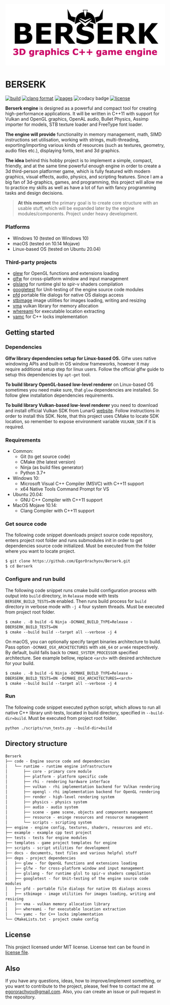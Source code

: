 ![Project logo](https://github.com/EgorOrachyov/Berserk/blob/master/docs/images/logo-main.png)

# BERSERK

[![build](https://github.com/EgorOrachyov/Berserk/actions/workflows/build.yml/badge.svg?branch=master)](https://github.com/EgorOrachyov/Berserk/actions/workflows/build.yml)
[![clang format](https://github.com/EgorOrachyov/Berserk/actions/workflows/clang-format.yml/badge.svg?branch=master)](https://github.com/EgorOrachyov/Berserk/actions/workflows/clang-format.yml)
[![pages](https://github.com/EgorOrachyov/Berserk/actions/workflows/pages.yml/badge.svg?branch=master)](https://github.com/EgorOrachyov/Berserk/actions/workflows/pages.yml)
![codacy badge](https://app.codacy.com/project/badge/Grade/674eff47dbfa45e38c5fd3765f3256ba)
[![license](https://img.shields.io/badge/license-MIT-orange)](https://github.com/EgorOrachyov/Berserk/blob/master/LICENSE.md)

**Berserk engine** is designed as a powerful and compact tool for creating high-performance applications. It will be
written in C++11 with support for Vulkan and OpenGL graphics, OpenAL audio, Bullet Physics, Assimp importer for models,
STB texture loader and FreeType font loader.

**The engine will provide** functionality in memory management, math, SIMD instructions set utilisation, working with
strings, multi-threading, exporting/importing various kinds of resources (such as textures, geometry, audio files etc.),
displaying fonts, text and 3d graphics.

**The idea** behind this hobby project is to implement a simple, compact, friendly, and at the same time powerful enough
engine in order to create a 3d third-person platformer game, which is fully featured with modern graphics, visual
effects, audio, physics, and scripting features. Since I am a big fan of 3d-graphics, games, and programming, this
project will allow me to practice my skills as well as have a lot of fun with fancy programming tasks and design
decisions.

> **At this moment** the primary goal is to create core structure with an usable stuff,
> which will be expanded later by the engine modules/components.
> Project under heavy development.

### Platforms

- Windows 10 (tested on Windows 10)
- macOS (tested on 10.14 Mojave)
- Linux-based OS (tested on Ubuntu 20.04)

### Third-party projects

* [glew](https://github.com/Perlmint/glew-cmake) for OpenGL functions and extensions loading
* [glfw](https://github.com/glfw/glfw) for cross-platform window and input management
* [glslang](https://github.com/KhronosGroup/glslang) for runtime glsl to spir-v shaders compilation
* [googletest](https://github.com/google/googletest) for Unit-testing of the engine source code modules
* [pfd](https://github.com/samhocevar/portable-file-dialogs) portable file dialogs for native OS dialogs access
* [stbimage](https://github.com/nothings/stb) image utilities for images loading, writing and resizing
* [vma](https://github.com/GPUOpen-LibrariesAndSDKs/VulkanMemoryAllocator) vulkan library for memory allocation
* [whereami](https://github.com/gpakosz/whereami) for executable location extracting
* [yamc](https://github.com/yohhoy/yamc) for C++ locks implementation

## Getting started

### Dependencies

**Glfw library dependencies setup for Linux-based OS.**
Glfw uses native windowing APIs and built-in OS window frameworks, however it may require additional setup step for
linux users. Follow the official glfw guide to setup this dependencies by `apt-get` tool.

**To build library OpenGL-based low-level renderer** on Linux-based OS sometimes you need make sure, that `glew`
dependencies are installed. So follow glew installation dependencies requirements.

**To build library Vulkan-based low-level renderer** you need to download and install official Vulkan SDK from
LunarG [website](https://www.lunarg.com/vulkan-sdk/). Follow instructions in order to install this SDK. Note, that this
project uses CMake to locate SDK location, so remember to expose environment variable `VULKAN_SDK` if it is required.

### Requirements

* Common:
    * Git (to get source code)
    * CMake (the latest version)
    * Ninja (as build files generator)
    * Python 3.7+
* Windows 10:
    * Microsoft Visual C++ Compiler (MSVC) with C++11 support
    * x64 Native Tools Command Prompt for VS
* Ubuntu 20.04:
    * GNU C++ Compiler with C++11 support
* MaсOS Mojave 10.14:
    * Clang Compiler with C++11 support

### Get source code

The following code snippet downloads project source code repository, enters project root folder and runs submodules init
in order to get dependencies source code initialized. Must be executed from the folder where you want to locate project.

```shell
$ git clone https://github.com/EgorOrachyov/Berserk.git
$ cd Berserk
```

### Configure and run build

The following code snippet runs cmake build configuration process with output into `build` directory, in `Release` mode
with tests `BERSERK_BUILD_TESTS=ON` enabled. Then runs build process for `build` directory in verbose mode with `-j 4`
four system threads. Must be executed from project root folder.

```shell
$ cmake . -B build -G Ninja -DCMAKE_BUILD_TYPE=Release -DBERSERK_BUILD_TESTS=ON
$ cmake --build build --target all --verbose -j 4
```

On macOS, you can optionally specify target binaries architecture to build. Pass option `-DCMAKE_OSX_ARCHITECTURES`
with `x86_64` or `arm64` respectively. By default, build falls back to `CMAKE_SYSTEM_PROCESSOR` specified architecture.
See example bellow, replace `<arch>` with desired architecture for your build.

```shell
$ cmake . -B build -G Ninja -DCMAKE_BUILD_TYPE=Release -DBERSERK_BUILD_TESTS=ON -DCMAKE_OSX_ARCHITECTURES=<arch>
$ cmake --build build --target all --verbose -j 4
```

### Run

The following code snippet executed python script, which allows to run all native C++ library unit-tests, located in
build directory, specified in `--build-dir=build`. Must be executed from project root folder.

```shell
python ./scripts/run_tests.py --build-dir=build
```

## Directory structure

```ignorelang
Berserk
├── code - Engine source code and dependencies
│   └── runtime - runtime engine infrastructure
│       ├── core - primary core module
│       ├── platform - platform specific code
│       ├── rhi - rendering hardware interface
│       ├── vulkan - rhi implementation backend for Vulkan rendering 
│       ├── opengl - rhi implementation backend for OpenGL rendering
│       ├── render - high-level rendering system
│       ├── physics - physics system
│       ├── audio - audio system
│       ├── scene - game scene, objects and components management
│       ├── resource - eninge resources and resource management
│       └── scripts - scripting system
├── engine - engine config, textures, shaders, resources and etc.
├── example - example cpp test project
├── tests - tests for engine modules
├── templates - game project templates for engine
├── scripts - script utilities for development
├── docs - documents, text files and various helpful stuff
├── deps - project dependencies
│   ├── glew - for OpenGL functions and extensions loading
│   ├── glfw - for cross-platform window and input management
│   ├── glslang - for runtime glsl to spir-v shaders compilation
│   ├── googletest - for Unit-testing of the engine source code modules
│   ├── pfd - portable file dialogs for native OS dialogs access
│   ├── stbimage - image utilities for images loading, writing and resizing
│   ├── vma - vulkan memory allocation library
│   ├── whereami - for executable location extraction
│   └── yamc - for C++ locks implementation
└── CMakeLists.txt - project cmake config
```

## License

This project licensed under MIT license. License text can be found in
[license file](https://github.com/EgorOrachyov/Berserk/blob/master/LICENSE.md).

## Also

If you have any questions, ideas, how to improve/implement something, or you want to contribute to the project, please,
feel free to contact me at egororachyov@gmail.com. Also, you can create an issue or pull request in the repository.